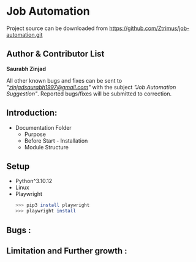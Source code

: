 Job Automation
=====================
Project source can be downloaded from https://github.com/Ztrimus/job-automation.git

Author & Contributor List
--------------------------
**Saurabh Zinjad**

All other known bugs and fixes can be sent to *"zinjadsaurabh1997@gmail.com"* with the subject *"Job Automation Suggestion"*.
Reported bugs/fixes will be submitted to correction.


## Introduction:
- Documentation Folder
    - Purpose
    - Before Start - Installation
    - Module Structure

## Setup
- Python^3.10.12
- Linux
- Playwright
    ```bash
    >>> pip3 install playwright
    >>> playwright install
    ```


## Bugs :

## Limitation and Further growth : 